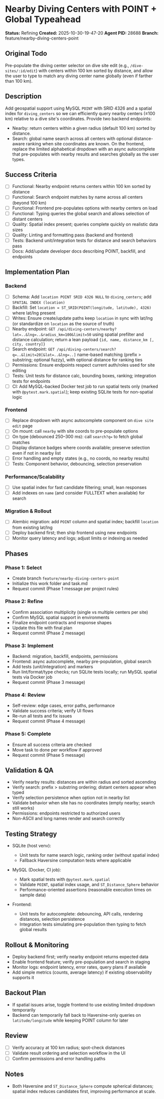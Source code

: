 # Nearby Diving Centers with POINT + Global Typeahead

**Status:** Refining
**Created:** 2025-10-30-19-47-20
**Agent PID:** 28688
**Branch:** feature/nearby-diving-centers-point

## Original Todo

Pre-populate the diving center selector on dive site edit (e.g., `/dive-sites/:id/edit`) with centers within 100 km sorted by distance, and allow the user to type to match any diving center name globally (even if farther than 100 km).

## Description

Add geospatial support using MySQL `POINT` with SRID 4326 and a spatial index for `diving_centers` so we can efficiently query nearby centers (≤100 km) relative to a dive site's coordinates. Provide two backend endpoints:

- Nearby: return centers within a given radius (default 100 km) sorted by distance.
- Search: global name search across all centers with optional distance-aware ranking when site coordinates are known. On the frontend, replace the limited alphabetical dropdown with an async autocomplete that pre-populates with nearby results and searches globally as the user types.

## Success Criteria

- [ ] Functional: Nearby endpoint returns centers within 100 km sorted by distance
- [ ] Functional: Search endpoint matches by name across all centers (beyond 100 km)
- [ ] Functional: Frontend pre-populates options with nearby centers on load
- [ ] Functional: Typing queries the global search and allows selection of distant centers
- [ ] Quality: Spatial index present; queries complete quickly on realistic data sizes
- [ ] Quality: Linting and formatting pass (backend and frontend)
- [ ] Tests: Backend unit/integration tests for distance and search behaviors pass
- [ ] Docs: Add/update developer docs describing POINT, backfill, and endpoints

## Implementation Plan

### Backend

- [ ] Schema: Add `location POINT SRID 4326 NULL` to `diving_centers`; add `SPATIAL INDEX (location)`
- [ ] Backfill: Set `location = ST_SRID(POINT(longitude, latitude), 4326)` where lat/lng present
- [ ] Writes: Ensure create/update paths keep `location` in sync with lat/lng (or standardize on `location` as the source of truth)
- [ ] Nearby endpoint: `GET /api/diving-centers/nearby?lat=..&lng=..&radius_km=100&limit=50` using spatial prefilter and distance calculation; return a lean payload `{id, name, distance_km [, city, country]}`
- [ ] Search endpoint: `GET /api/diving-centers/search?q=..&limit=20[&lat=..&lng=..]` name-based matching (prefix > substring; optional fuzzy), with optional distance for ranking ties
- [ ] Permissions: Ensure endpoints respect current auth/roles used for site editing
- [ ] Tests: Unit tests for distance calc, bounding boxes, ranking; integration tests for endpoints
- [ ] CI: Add MySQL-backed Docker test job to run spatial tests only (marked with `@pytest.mark.spatial`); keep existing SQLite tests for non-spatial logic

### Frontend

- [ ] Replace dropdown with async autocomplete component on `dive site edit` page
- [ ] On mount: call `nearby` with site coords to pre-populate options
- [ ] On type (debounced 250–300 ms): call `search?q=` to fetch global matches
- [ ] Display distance badges where coords available; preserve selection even if not in nearby list
- [ ] Error handling and empty states (e.g., no coords, no nearby results)
- [ ] Tests: Component behavior, debouncing, selection preservation

### Performance/Scalability

- [ ] Use spatial index for fast candidate filtering; small, lean responses
- [ ] Add indexes on `name` (and consider FULLTEXT when available) for search

### Migration & Rollout

- [ ] Alembic migration: add `POINT` column and spatial index; backfill `location` from existing lat/lng
- [ ] Deploy backend first; then ship frontend using new endpoints
- [ ] Monitor query latency and logs; adjust limits or indexing as needed

## Phases

### Phase 1: Select

- Create branch `feature/nearby-diving-centers-point`
- Initialize this work folder and task.md
- Request commit (Phase 1 message per project rules)

### Phase 2: Refine

- Confirm association multiplicity (single vs multiple centers per site)
- Confirm MySQL spatial support in environments
- Finalize endpoint contracts and response shapes
- Update this file with final plan
- Request commit (Phase 2 message)

### Phase 3: Implement

- Backend: migration, backfill, endpoints, permissions
- Frontend: async autocomplete, nearby pre-population, global search
- Add tests (unit/integration) and markers
- Run lint/format/type checks; run SQLite tests locally; run MySQL spatial tests via Docker job
- Request commit (Phase 3 message)

### Phase 4: Review

- Self-review: edge cases, error paths, performance
- Validate success criteria; verify UI flows
- Re-run all tests and fix issues
- Request commit (Phase 4 message)

### Phase 5: Complete

- Ensure all success criteria are checked
- Move task to done per workflow if approved
- Request commit (Phase 5 message)

## Validation & QA

- Verify nearby results: distances are within radius and sorted ascending
- Verify search: prefix > substring ordering; distant centers appear when typed
- Verify selection persistence when option not in nearby list
- Validate behavior when site has no coordinates (empty nearby; search still works)
- Permissions: endpoints restricted to authorized users
- Non-ASCII and long names render and search correctly

## Testing Strategy

- SQLite (host venv):
  - Unit tests for name search logic, ranking order (without spatial index)
  - Fallback Haversine computation tests where applicable

- MySQL (Docker, CI job):
  - Mark spatial tests with `@pytest.mark.spatial`
  - Validate `POINT`, spatial index usage, and `ST_Distance_Sphere` behavior
  - Performance-oriented assertions (reasonable execution times on sample data)

- Frontend:
  - Unit tests for autocomplete: debouncing, API calls, rendering distances, selection persistence
  - Integration tests simulating pre-population then typing to fetch global results

## Rollout & Monitoring

- Deploy backend first; verify nearby endpoint returns expected data
- Enable frontend feature; verify pre-population and search in staging
- Monitor logs: endpoint latency, error rates, query plans if available
- Add simple metrics (counts, average latency) if existing observability supports it

## Backout Plan

- If spatial issues arise, toggle frontend to use existing limited dropdown temporarily
- Backend can temporarily fall back to Haversine-only queries on `latitude/longitude` while keeping POINT column for later

## Review

- [ ] Verify accuracy at 100 km radius; spot-check distances
- [ ] Validate result ordering and selection workflow in the UI
- [ ] Confirm permissions and error handling paths

## Notes

- Both Haversine and `ST_Distance_Sphere` compute spherical distances; spatial index reduces candidates first, improving performance at scale.


